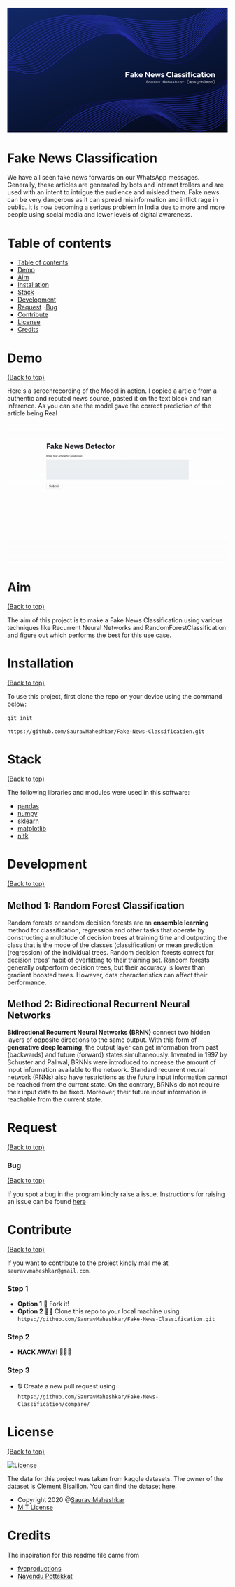 ![Banner](https://github.com/SauravMaheshkar/Fake-News-Classification/blob/master/Banner.png)

# Fake News Classification

We have all seen fake news forwards on our WhatsApp messages. Generally, these articles are generated by bots and internet trollers and are used with an intent to intrigue the audience and mislead them. Fake news can be very dangerous as it can spread misinformation and inflict rage in public. It is now becoming a serious problem in India due to more and more people using social media and lower levels of digital awareness.


# Table of contents

- [Table of contents](#table-of-contents)
- [Demo](#demo)
- [Aim](#aim)
- [Installation](#installation)
- [Stack](#stack)
- [Development](#development)
- [Request](#request)
    -[Bug](#bug)
- [Contribute](#contribute)
- [License](#license)
- [Credits](#credits)


# Demo
[(Back to top)](#table-of-contents)

Here's a screenrecording of the Model in action. I copied a article from a authentic and reputed news source, pasted it on the text block and ran inference. As you can see the model gave the correct prediction of the article being Real

![Demo GIF](https://github.com/SauravMaheshkar/Fake-News-Classification/blob/master/demo.gif)


# Aim
[(Back to top)](#table-of-contents)

The aim of this project is to make a Fake News Classification using various techniques like Recurrent Neural Networks and RandomForestClassification and figure out which performs the best for this use case.


# Installation
[(Back to top)](#table-of-contents)

To use this project, first clone the repo on your device using the command below:

```git init```

```https://github.com/SauravMaheshkar/Fake-News-Classification.git``` 



# Stack

[(Back to top)](#table-of-contents)

The following libraries and modules were used in this software:

- [pandas](https://pandas.pydata.org/)
- [numpy](https://numpy.org/)
- [sklearn](https://scikit-learn.org/stable/)
- [matplotlib](https://matplotlib.org/)
- [nltk](https://www.nltk.org/py-modindex.html)


# Development
[(Back to top)](#table-of-contents)

## Method 1: Random Forest Classification
Random forests or random decision forests are an **ensemble learning** method for classification, regression and other tasks that operate by constructing a multitude of decision trees at training time and outputting the class that is the mode of the classes (classification) or mean prediction (regression) of the individual trees. Random decision forests correct for decision trees' habit of overfitting to their training set. Random forests generally outperform decision trees, but their accuracy is lower than gradient boosted trees. However, data characteristics can affect their performance.

## Method 2: Bidirectional Recurrent Neural Networks
**Bidirectional Recurrent Neural Networks (BRNN)** connect two hidden layers of opposite directions to the same output. With this form of **generative deep learning**, the output layer can get information from past (backwards) and future (forward) states simultaneously. Invented in 1997 by Schuster and Paliwal, BRNNs were introduced to increase the amount of input information available to the network. Standard recurrent neural network (RNNs) also have restrictions as the future input information cannot be reached from the current state. On the contrary, BRNNs do not require their input data to be fixed. Moreover, their future input information is reachable from the current state.


# Request
[(Back to top)](#table-of-contents)

### Bug 
[(Back to top)](#table-of-contents)

If you spot a bug in the program kindly raise a issue. Instructions for raising an issue can be found [here](https://docs.github.com/en/enterprise/2.15/user/articles/creating-an-issue)


# Contribute
[(Back to top)](#table-of-contents)

If you want to contribute to the project kindly mail me at `sauravvmaheshkar@gmail.com`.

### Step 1
 - **Option 1**
   🍴 Fork it!  
 - **Option 2**
    👯‍♂️ Clone this repo to your local machine using `https://github.com/SauravMaheshkar/Fake-News-Classification.git`
### Step 2

- **HACK AWAY!** 🔨🔨🔨

### Step 3

- 🔃 Create a new pull request using `https://github.com/SauravMaheshkar/Fake-News-Classification/compare/`


# License
[(Back to top)](#table-of-contents)

[![License](http://img.shields.io/:license-mit-blue.svg)](http://doge.mit-license.org)

The data for this project was taken from kaggle datasets. The owner of the dataset is [Clément Bisaillon](https://www.kaggle.com/clmentbisaillon). You can find the dataset [here](https://www.kaggle.com/clmentbisaillon/fake-and-real-news-dataset).

- Copyright 2020 @[Saurav Maheshkar](https://sauravmaheshkar.github.io/)
- [MIT License](https://opensource.org/licenses/MIT)


# Credits

The inspiration for this readme file came from
- [fvcproductions](https://gist.github.com/fvcproductions/1bfc2d4aecb01a834b46#license)
- [Navendu Pottekkat](https://github.com/navendu-pottekkat/awesome-readme/blob/master/README-template.md)

